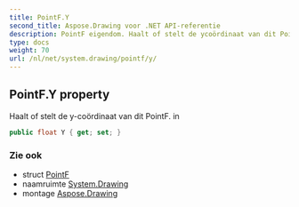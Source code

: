 ```yaml
---
title: PointF.Y
second_title: Aspose.Drawing voor .NET API-referentie
description: PointF eigendom. Haalt of stelt de ycoördinaat van dit PointF. in
type: docs
weight: 70
url: /nl/net/system.drawing/pointf/y/
---
```

## PointF.Y property

Haalt of stelt de y-coördinaat van dit PointF. in

```csharp
public float Y { get; set; }
```

### Zie ook

* struct [PointF](../)
* naamruimte [System.Drawing](../../pointf/)
* montage [Aspose.Drawing](../../../)


